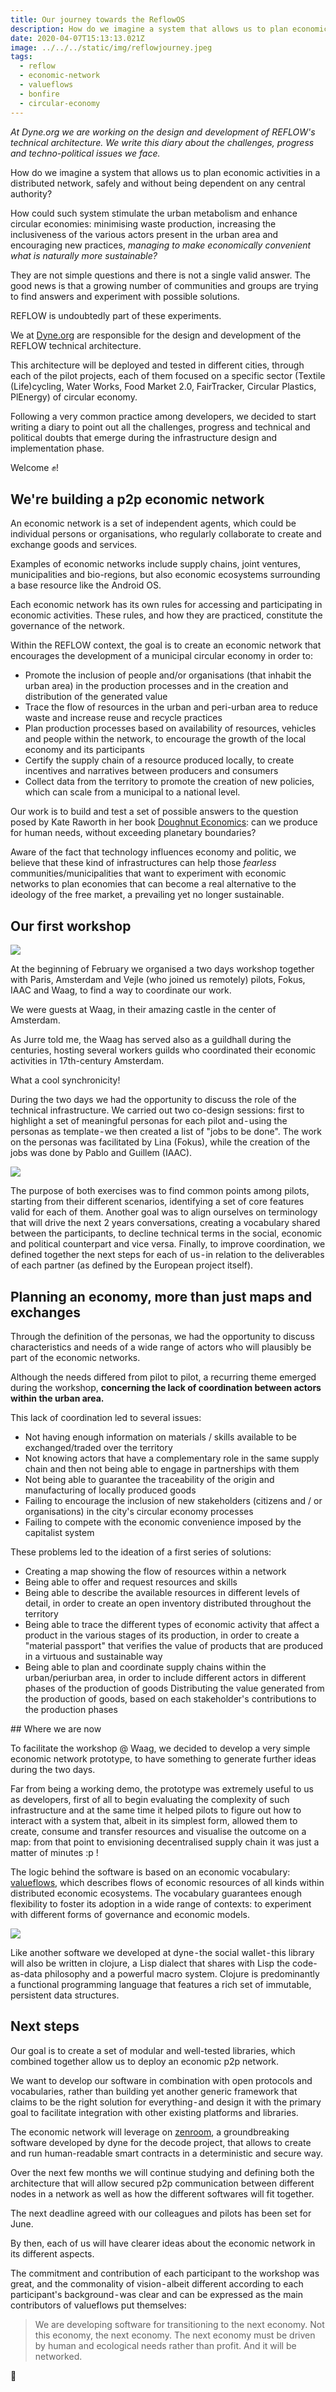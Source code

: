 ```yaml
---
title: Our journey towards the ReflowOS
description: How do we imagine a system that allows us to plan economic activities in a distributed network, safely and without being dependent on any central authority?
date: 2020-04-07T15:13:13.021Z
image: ../../../static/img/reflowjourney.jpeg
tags:
  - reflow
  - economic-network
  - valueflows
  - bonfire
  - circular-economy
---
```


_At Dyne.org we are working on the design and development of REFLOW's technical architecture. We write this diary about the challenges, progress and techno-political issues we face._

How do we imagine a system that allows us to plan economic activities in a distributed network, safely and without being dependent on any central authority?

How could such system stimulate the urban metabolism and enhance circular economies: minimising waste production, increasing the inclusiveness of the various actors present in the urban area and encouraging new practices, _managing to make economically convenient what is naturally more sustainable?_

They are not simple questions and there is not a single valid answer. The good news is that a growing number of communities and groups are trying to find answers and experiment with possible solutions.

REFLOW is undoubtedly part of these experiments.

We at [Dyne.org](https://dyne.org) are responsible for the design and development of the REFLOW technical architecture.

This architecture will be deployed and tested in different cities, through each of the pilot projects, each of them focused on a specific sector (Textile (Life)cycling, Water Works, Food Market 2.0, FairTracker, Circular Plastics, PlEnergy) of circular economy.

Following a very common practice among developers, we decided to start writing a diary to point out all the challenges, progress and technical and political doubts that emerge during the infrastructure design and implementation phase.

Welcome ✊!

## We're building a p2p economic network

An economic network is a set of independent agents, which could be individual persons or organisations, who regularly collaborate to create and exchange goods and services.

Examples of economic networks include supply chains, joint ventures, municipalities and bio-regions, but also economic ecosystems surrounding a base resource like the Android OS.

Each economic network has its own rules for accessing and participating in economic activities. These rules, and how they are practiced, constitute the governance of the network.

Within the REFLOW context, the goal is to create an economic network that encourages the development of a municipal circular economy in order to:

- Promote the inclusion of people and/or organisations (that inhabit the urban area) in the production processes and in the creation and distribution of the generated value
- Trace the flow of resources in the urban and peri-urban area to reduce waste and increase reuse and recycle practices
- Plan production processes based on availability of resources, vehicles and people within the network, to encourage the growth of the local economy and its participants
- Certify the supply chain of a resource produced locally, to create incentives and narratives between producers and consumers
- Collect data from the territory to promote the creation of new policies, which can scale from a municipal to a national level.

Our work is to build and test a set of possible answers to the question posed by Kate Raworth in her book [Doughnut Economics](https://www.kateraworth.com/doughnut/): can we produce for human needs, without exceeding planetary boundaries?

Aware of the fact that technology influences economy and politic, we believe that these kind of infrastructures can help those _fearless_ communities/municipalities that want to experiment with economic networks to plan economies that can become a real alternative to the ideology of the free market, a prevailing yet no longer sustainable.

## Our first workshop

![](../../../static/img/castle.jpg)

At the beginning of February we organised a two days workshop together with Paris, Amsterdam and Vejle (who joined us remotely) pilots, Fokus, IAAC and Waag, to find a way to coordinate our work.

We were guests at Waag, in their amazing castle in the center of Amsterdam.

As Jurre told me, the Waag has served also as a guildhall during the centuries, hosting several workers guilds who coordinated their economic activities in 17th-century Amsterdam.

What a cool synchronicity!

During the two days we had the opportunity to discuss the role of the technical infrastructure. We carried out two co-design sessions: first to highlight a set of meaningful personas for each pilot and - using the personas as template - we then created a list of "jobs to be done". The work on the personas was facilitated by Lina (Fokus), while the creation of the jobs was done by Pablo and Guillem (IAAC).

![](../../../static/img/persona.png)

The purpose of both exercises was to find common points among pilots, starting from their different scenarios, identifying a set of core features valid for each of them. Another goal was to align ourselves on terminology that will drive the next 2 years conversations, creating a vocabulary shared between the participants, to decline technical terms in the social, economic and political counterpart and vice versa. Finally, to improve coordination, we defined together the next steps for each of us - in relation to the deliverables of each partner (as defined by the European project itself).

## Planning an economy, more than just maps and exchanges

Through the definition of the personas, we had the opportunity to discuss characteristics and needs of a wide range of actors who will plausibly be part of the economic networks.

Although the needs differed from pilot to pilot, a recurring theme emerged during the workshop, **concerning the lack of coordination between actors within the urban area.**

This lack of coordination led to several issues:
- Not having enough information on materials / skills available to be exchanged/traded over the territory
- Not knowing actors that have a complementary role in the same supply chain and then not being able to engage in partnerships with them
- Not being able to guarantee the traceability of the origin and manufacturing of locally produced goods
- Failing to encourage the inclusion of new stakeholders (citizens and / or organisations) in the city's circular economy processes
- Failing to compete with the economic convenience imposed by the capitalist system

These problems led to the ideation of a first series of solutions:
- Creating a map showing the flow of resources within a network
- Being able to offer and request resources and skills
- Being able to describe the available resources in different levels of detail, in order to create an open inventory distributed throughout the territory
- Being able to trace the different types of economic activity that affect a product in the various stages of its production, in order to create a "material passport" that verifies the value of products that are produced in a virtuous and sustainable way
- Being able to plan and coordinate supply chains within the urban/periurban area, in order to include different actors in different phases of the production of goods
Distributing the value generated from the production of goods, based on each stakeholder's contributions to the production phases

## Where we are now

To facilitate the workshop @ Waag, we decided to develop a very simple economic network prototype, to have something to generate further ideas during the two days.

Far from being a working demo, the prototype was extremely useful to us as developers, first of all to begin evaluating the complexity of such infrastructure and at the same time it helped pilots to figure out how to interact with a system that, albeit in its simplest form, allowed them to create, consume and transfer resources and visualise the outcome on a map: from that point to envisioning decentralised supply chain it was just a matter of minutes :p !

The logic behind the software is based on an economic vocabulary: [valueflows](https://valueflo.ws), which describes flows of economic resources of all kinds within distributed economic ecosystems. The vocabulary guarantees enough flexibility to foster its adoption in a wide range of contexts: to experiment with different forms of governance and economic models.

![](../../../static/img/vf.png)

Like another software we developed at dyne - the social wallet - this library will also be written in clojure, a Lisp dialect that shares with Lisp the code-as-data philosophy and a powerful macro system. Clojure is predominantly a functional programming language that features a rich set of immutable, persistent data structures.

## Next steps

Our goal is to create a set of modular and well-tested libraries, which combined together allow us to deploy an economic p2p network.

We want to develop our software in combination with open protocols and vocabularies, rather than building yet another generic framework that claims to be the right solution for everything - and design it with the primary goal to facilitate integration with other existing platforms and libraries.

The economic network will leverage on [zenroom](https://zenroom.org), a groundbreaking software developed by dyne for the decode project, that allows to create and run human-readable smart contracts in a deterministic and secure way.

Over the next few months we will continue studying and defining both the architecture that will allow secured p2p communication between different nodes in a network as well as how the different softwares will fit together.

The next deadline agreed with our colleagues and pilots has been set for June.

By then, each of us will have clearer ideas about the economic network in its different aspects.

The commitment and contribution of each participant to the workshop was great, and the commonality of vision - albeit different according to each participant's background - was clear and can be expressed as the main contributors of valueflows put themselves:

> We are developing software for transitioning to the next economy.
> Not this economy, the next economy.
> The next economy must be driven by human and ecological needs rather than profit.
> And it will be networked.

🌱